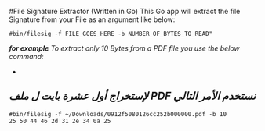 #File Signature Extractor (Written in Go)
This Go app will extract the file Signature from your File as an argument like below:
```
#bin/filesig -f FILE_GOES_HERE -b NUMBER_OF_BYTES_TO_READ"
```
***for example***
*To extract only 10 Bytes from a PDF file you use the below command:*

-
*لإستخراج أول عشرة بايت ل
ملف
PDF
نستخدم الأمر التالي*
-

```
#bin/filesig -f ~/Downloads/0912f5080126cc252b000000.pdf -b 10
25 50 44 46 2d 31 2e 34 0a 25
```
